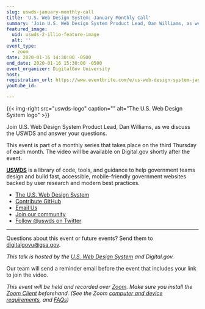 ```yaml
---
slug: uswds-january-monthly-call
title: 'U.S. Web Design System: January Monthly Call'
summary: 'Join U.S. Web Design System Product Lead, Dan Williams, as we discuss the USWDS and answer your questions&#46;'
featured_image: 
  uid: uswds-2-illio-feature-image
  alt: ''
event_type: 
  - zoom
date: 2020-01-16 14:30:00 -0500
end_date: 2020-01-16 15:30:00 -0500
event_organizer: DigitalGov University
host: 
registration_url: https://www.eventbrite.com/e/us-web-design-system-january-monthly-call-registration-83905173633
youtube_id: 

---
```


{{< img-right src="uswds-logo" caption="" alt="The U.S. Web Design System logo" >}}

Join U.S. Web Design System Product Lead, Dan Williams, as we discuss the USWDS and answer your questions.

This event is part of a monthly series that takes place on the third Thursday of each month. The video will be available on Digital.gov shortly after the event.

[**USWDS**](https://designsystem.digital.gov/) is a library of code, tools, and guidance to help government teams design and build fast, accessible, mobile-friendly government websites backed by user research and modern best practices.

- [The U.S. Web Design System](https://designsystem.digital.gov/)
- [Contribute GitHub](https://github.com/uswds/uswds/issues)
- [Email Us](https://www.eventbrite.com/e/uswds@gsa.gov)
- [Join our community](https://digital.gov/communities/uswds/)
- [Follow @uswds on Twitter](https://twitter.com/uswds)

---

Questions about this event or future events? Send them to [digitalgovu@gsa.gov](mailto:digitalgovu@gsa.gov). 

_This talk is hosted by the [U.S. Web Design System](https://designsystem.digital.gov/) and Digital.gov._

Our team will send a reminder email before the event that includes your link to join the video.

_This event will be held and recorded over [Zoom](https://www.zoom.us/). Make sure you install the [Zoom Client](https://zoom.us/download#client&#95;4meeting) beforehand. (See the Zoom [computer and device requirements](https://support.zoom.us/hc/en-us/articles/201362023-System-Requirements-for-PC-Mac-and-Linux), and [FAQs](https://support.zoom.us/hc/en-us/sections/200277708-Frequently-Asked-Questions))_

